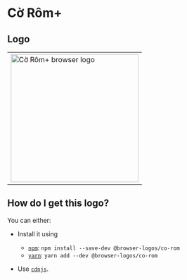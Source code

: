 # Cờ Rôm+

## Logo

<table>
    <tr height=300>
        <td>
            <a href="https://github.com/alrra/browser-logos/tree/b9a622632e6f041c8f0b4381c7c32776fb9ee506/src/archive/c%E1%BB%9D-r%C3%B4m%2B">
                <img width=290 src="https://raw.githubusercontent.com/alrra/browser-logos/b9a622632e6f041c8f0b4381c7c32776fb9ee506/src/archive/c%E1%BB%9D-r%C3%B4m%2B/c%E1%BB%9D-r%C3%B4m%2B_512x512.png" alt="Cờ Rôm+ browser logo">
            </a>
        </td>
    </tr>
</table>

## How do I get this logo?

You can either:

* Install it using

  * [`npm`][npm]: `npm install --save-dev @browser-logos/co-rom`
  * [`yarn`][yarn]: `yarn add --dev @browser-logos/co-rom`

* Use [`cdnjs`][cdnjs].

<!-- Link labels: -->

[cdnjs]: https://cdnjs.com/libraries/browser-logos
[npm]: https://www.npmjs.com/
[yarn]: https://yarnpkg.com/
